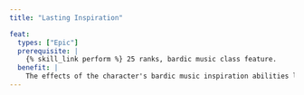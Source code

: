 ```yaml
---
title: "Lasting Inspiration"

feat:
  types: ["Epic"]
  prerequisite: |
    {% skill_link perform %} 25 ranks, bardic music class feature.
  benefit: |
    The effects of the character's bardic music inspiration abilities last for ten times as long as normal after he or she stops singing. This feat has no effect on inspiration abilities that have no duration after the character stops singing.
---
```

